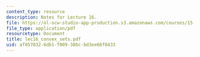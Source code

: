 ```yaml
---
content_type: resource
description: Notes for Lecture 16.
file: https://ol-ocw-studio-app-production.s3.amazonaws.com/courses/15-084j-nonlinear-programming-spring-2004/af8570326db1f00938bcbd3ee66f0433_lec16_convex_sets.pdf
file_type: application/pdf
resourcetype: Document
title: lec16_convex_sets.pdf
uid: af857032-6db1-f009-38bc-bd3ee66f0433
---
```

